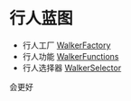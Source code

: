 # 行人蓝图

* 行人工厂 [WalkerFactory](https://bitbucket.org/carla-simulator/carla-content/src/master/Blueprints/Walkers/WalkerFactory.uasset)
* 行人功能 [WalkerFunctions](https://bitbucket.org/carla-simulator/carla-content/src/master/Blueprints/Walkers/WalkerFunctions.uasset)
* 行人选择器 [WalkerSelector](https://bitbucket.org/carla-simulator/carla-content/src/master/Blueprints/Walkers/WalkerSelector.uasset)

会更好